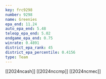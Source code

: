 ```yaml
---
key: frc9298
number: 9298
name: Greenies
epa_end: 11.24
auto_epa_end: 5.48
teleop_epa_end: 5.02
endgame_epa_end: 0.75
winrate: 0.4891
district_epa_rank: 45
district_epa_percentile: 0.4156
type: Team
---
```

[[2024ncash]]
[[2024nccmp]]
[[2024ncmec]]

